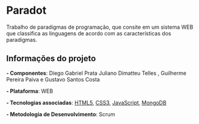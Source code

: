# Paradot

Trabalho de paradigmas de programação, que consite em um sistema WEB que classifica as linguagens de acordo com as características dos paradigmas. 

## Informações do projeto

**- Componentes**: Diego Gabriel Prata Juliano Dimatteu Telles , Guilherme Pereira Paiva e Gustavo Santos Costa

**- Plataforma**: WEB

**- Tecnologias associadas**: [HTML5](https://html5.org/), [CSS3](https://www.w3.org/Style/CSS/Overview.en.html), [JavaScript](https://www.javascript.com/), [MongoDB](https://www.mongodb.com/)

**- Metodologia de Desenvolvimento**: Scrum






